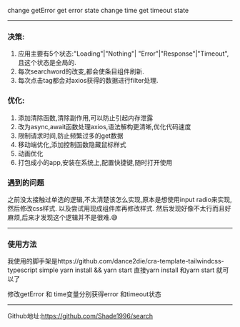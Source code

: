 change getError get error state
change time get timeout state

***
### 决策:
1. 应用主要有5个状态:"Loading"|"Nothing"| "Error"|"Response"|"Timeout",且这个状态是全局的.
2. 每次searchword的改变,都会使条目组件刷新.
3. 每次点击tag都会对axios获得的数据进行filter处理.

### 优化:
1. 添加清除函数,清除副作用,可以防止引起内存泄露
2. 改为async,await函数处理axios,语法解构更清晰,优化代码速度
3. 限制请求时间,防止频繁过多的get数据
4. 移动端优化,添加控制函数隐藏鼠标样式
5. 动画优化
6. 打包成小的app,安装在系统上,配置快捷键,随时打开使用

### 遇到的问题
之前没太接触过单选的逻辑,不太清楚该怎么实现,原本是想使用input radio来实现,然后修改css样式. 以及尝试用现成组件库再修改样式. 然后发现好像不太行而且好麻烦,后来才发现这个逻辑并不是很难.😅

***

### 使用方法
我使用的脚手架是https://github.com/dance2die/cra-template-tailwindcss-typescript
simple yarn install && yarn start
直接yarn install 和yarn start 就可以了 

修改getError 和 time变量分别获得error 和timeout状态

***
Github地址:https://github.com/Shade1996/search